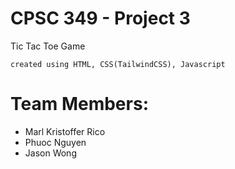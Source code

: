 # CPSC 349 - Project 3

Tic Tac Toe Game

```
created using HTML, CSS(TailwindCSS), Javascript
```

# Team Members:

- Marl Kristoffer Rico
- Phuoc Nguyen
- Jason Wong

